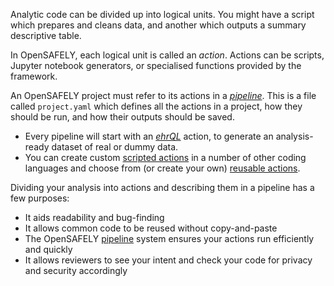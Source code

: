 Analytic code can be divided up into logical units. You might have a script which prepares and cleans data, and another which outputs a summary descriptive table.

In OpenSAFELY, each logical unit is called an _action_.  Actions can be scripts, Jupyter notebook generators, or specialised functions provided by the framework.

An OpenSAFELY project must refer to its actions in a [_pipeline_](actions-pipelines.md).  This is a file called `project.yaml` which defines all the actions in a project, how they should be run, and how their outputs should be saved.

* Every pipeline will start with an [_ehrQL_](ehrql/index.md) action, to generate an analysis-ready dataset of real or dummy data.
* You can create custom [scripted actions](actions-scripts.md) in a number of other coding languages and choose from (or create your own) [reusable actions](actions-reusable.md).

Dividing your analysis into actions and describing them in a pipeline has a few purposes:

* It aids readability and bug-finding
* It allows common code to be reused without copy-and-paste
* The OpenSAFELY [pipeline](actions-pipelines.md) system ensures your actions run efficiently and quickly
* It allows reviewers to see your intent and check your code for privacy and security accordingly
